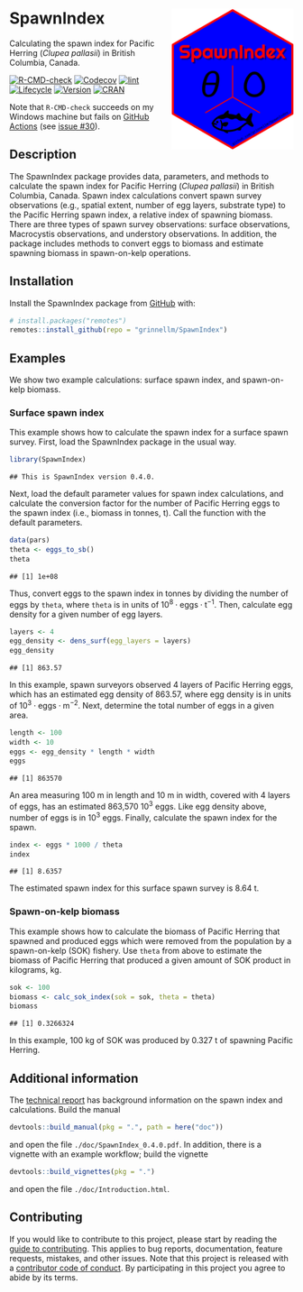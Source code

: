 
<!-- README.md is generated from README.Rmd; please edit README.Rmd. -->
# SpawnIndex <img src='man/sticker/sticker.png' align="right" height="250"/>

Calculating the spawn index for Pacific Herring (*Clupea pallasii*) in British Columbia, Canada.

<!-- badges: start -->
[![R-CMD-check](https://github.com/grinnellm/SpawnIndex/workflows/R-CMD-check/badge.svg)](https://github.com/grinnellm/SpawnIndex/actions) [![Codecov](https://codecov.io/gh/grinnellm/SpawnIndex/branch/master/graph/badge.svg)](https://codecov.io/gh/grinnellm/SpawnIndex) [![lint](https://github.com/grinnellm/SpawnIndex/workflows/lint/badge.svg)](https://github.com/grinnellm/SpawnIndex/actions) [![Lifecycle](https://img.shields.io/badge/lifecycle-stable-brightgreen.svg)](https://lifecycle.r-lib.org/articles/stages.html#stable) [![Version](https://img.shields.io/badge/Version-0.4.0-orange.svg?style=flat-square)](commits/master) [![CRAN](https://www.r-pkg.org/badges/version/SpawnIndex)](https://CRAN.R-project.org/package=SpawnIndex) <!-- badges: end -->

Note that `R-CMD-check` succeeds on my Windows machine but fails on [GitHub Actions](https://github.com/grinnellm/SpawnIndex/actions) (see [issue \#30](https://github.com/grinnellm/SpawnIndex/issues/30)).

## Description

The SpawnIndex package provides data, parameters, and methods to calculate the spawn index for Pacific Herring (*Clupea pallasii*) in British Columbia, Canada. Spawn index calculations convert spawn survey observations (e.g., spatial extent, number of egg layers, substrate type) to the Pacific Herring spawn index, a relative index of spawning biomass. There are three types of spawn survey observations: surface observations, Macrocystis observations, and understory observations. In addition, the package includes methods to convert eggs to biomass and estimate spawning biomass in spawn-on-kelp operations.

## Installation

Install the SpawnIndex package from [GitHub](https://github.com/grinnellm/SpawnIndex) with:

``` r
# install.packages("remotes")
remotes::install_github(repo = "grinnellm/SpawnIndex")
```

## Examples

We show two example calculations: surface spawn index, and spawn-on-kelp biomass.

### Surface spawn index

This example shows how to calculate the spawn index for a surface spawn survey. First, load the SpawnIndex package in the usual way.

``` r
library(SpawnIndex)
```

    ## This is SpawnIndex version 0.4.0.

Next, load the default parameter values for spawn index calculations, and calculate the conversion factor for the number of Pacific Herring eggs to the spawn index (i.e., biomass in tonnes, t). Call the function with the default parameters.

``` r
data(pars)
theta <- eggs_to_sb()
theta
```

    ## [1] 1e+08

Thus, convert eggs to the spawn index in tonnes by dividing the number of eggs by `theta`, where `theta` is in units of 10<sup>8</sup> ⋅ eggs ⋅ t<sup>−1</sup>. Then, calculate egg density for a given number of egg layers.

``` r
layers <- 4
egg_density <- dens_surf(egg_layers = layers)
egg_density
```

    ## [1] 863.57

In this example, spawn surveyors observed 4 layers of Pacific Herring eggs, which has an estimated egg density of 863.57, where egg density is in units of 10<sup>3</sup> ⋅ eggs ⋅ m<sup>−2</sup>. Next, determine the total number of eggs in a given area.

``` r
length <- 100
width <- 10
eggs <- egg_density * length * width
eggs
```

    ## [1] 863570

An area measuring 100 m in length and 10 m in width, covered with 4 layers of eggs, has an estimated 863,570 10<sup>3</sup> eggs. Like egg density above, number of eggs is in 10<sup>3</sup> eggs. Finally, calculate the spawn index for the spawn.

``` r
index <- eggs * 1000 / theta
index
```

    ## [1] 8.6357

The estimated spawn index for this surface spawn survey is 8.64 t.

### Spawn-on-kelp biomass

This example shows how to calculate the biomass of Pacific Herring that spawned and produced eggs which were removed from the population by a spawn-on-kelp (SOK) fishery. Use `theta` from above to estimate the biomass of Pacific Herring that produced a given amount of SOK product in kilograms, kg.

``` r
sok <- 100
biomass <- calc_sok_index(sok = sok, theta = theta)
biomass
```

    ## [1] 0.3266324

In this example, 100 kg of SOK was produced by 0.327 t of spawning Pacific Herring.

## Additional information

The [technical report](https://waves-vagues.dfo-mpo.gc.ca/library-bibliotheque/41216787.pdf) has background information on the spawn index and calculations. Build the manual

``` r
devtools::build_manual(pkg = ".", path = here("doc"))
```

and open the file `./doc/SpawnIndex_0.4.0.pdf`. In addition, there is a vignette with an example workflow; build the vignette

``` r
devtools::build_vignettes(pkg = ".")
```

and open the file `./doc/Introduction.html`.

## Contributing

If you would like to contribute to this project, please start by reading the [guide to contributing](CONTRIBUTING.md). This applies to bug reports, documentation, feature requests, mistakes, and other issues. Note that this project is released with a [contributor code of conduct](CONDUCT.md). By participating in this project you agree to abide by its terms.
